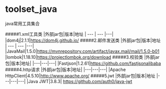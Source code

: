 # toolset_java
java常用工具集合

#####1.xml工具类
|外部jar包|版本|地址
| --- | --- |---|
|dom4j|2.1.1|https://dom4j.github.io/
#####2.邮件发送类
|外部jar包|版本|地址
| --- | --- |---|
|JavaMail|1.5.0|https://mvnrepository.com/artifact/javax.mail/mail/1.5.0-b01
|lombok|1.18.10|https://projectlombok.org/download
#####3.校验类
|外部jar包|版本|地址|
|---|---|---|
|Fastjson|1.2.61|https://github.com/fastjsonalibaba
#####4.http请求
|外部jar包|版本|地址|
|---|---|---|
|Apache HttpClient|4.5.10|http://www.apache.org/
#####5.jwt
|外部jar包|版本|地址
|---|---|---|
|Java JWT|3.8.3|	https://github.com/auth0/java-jwt